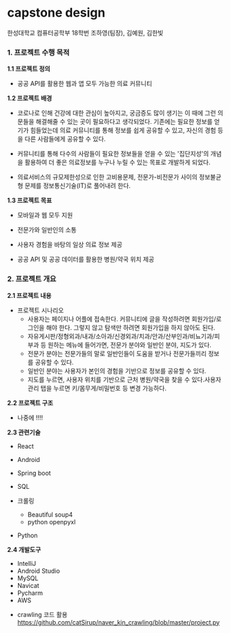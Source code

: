 # capstone design

한성대학교 컴퓨터공학부 18학번 조하영(팀장), 김예원, 김한빛



### 1. 프로젝트 수행 목적

**1.1 프로젝트 정의**

- 공공 API를 활용한 웹과 앱 모두 가능한 의료 커뮤니티

**1.2 프로젝트 배경**	

- 코로나로 인해 건강에 대한 관심이 높아지고, 궁금증도 많이 생기는 이 때에 그런 의문들을 해결해줄 수 있는 곳이 필요하다고 생각되었다. 기존에는 필요한 정보를 얻기가 힘들었는데 의료 커뮤니티를 통해 정보를 쉽게 공유할 수 있고, 자신의 경험 등을 다른 사람들에게 공유할 수 있다.

- 커뮤니티를 통해 다수의 사람들이 필요한 정보들을 얻을 수 있는 '집단지성'의 개념을 활용하여 더 좋은 의료정보를 누구나 누릴 수 있는 목표로 개발하게 되었다.

- 의료서비스의 규모제한성으로 인한 고비용문제, 전문가-비전문가 사이의 정보불균형 문제를 정보통신기술(IT)로 풀어내려 한다.

**1.3 프로젝트 목표** 

- 모바일과 웹 모두 지원	

- 전문가와 일반인의 소통	

- 사용자 경험을 바탕의 일상 의료 정보 제공	

- 공공 API 및 공공 데이터를 활용한 병원/약국 위치 제공



### 2. 프로젝트 개요

**2.1 프로젝트 내용**   

* 프로젝트 시나리오
  * 사용자는 페이지나 어플에 접속한다. 커뮤니티에 글을 작성하려면 회원가입/로그인을 해야 한다. 그렇지 않고 탐색만 하려면 회원가입을 하지 않아도 된다. 
  * 자유게시판/정형외과/내과/소아과/신경외과/치과/안과/산부인과/비뇨기과/피부과 등 원하는  메뉴에 들어가면, 전문가 분야와 일반인 분야, 지도가 있다.
  * 전문가 분야는 전문가들의 말로 일반인들이 도움을 받거나 전문가들끼리 정보를 공유할 수 있다. 
  * 일반인 분야는 사용자가 본인의 경험을 기반으로 정보를 공유할 수 있다.               
  * 지도를 누르면, 사용자 위치를 기반으로 근처 병원/약국을 찾을 수 있다.사용자 관리 탭을 누르면 키/몸무게/비밀번호 등 변경 가능하다.

**2.2 프로젝트 구조**

-  나중에 !!!!

 **2.3 관련기술** 

- React

- Android

- Spring boot

- SQL
- 크롤링
  - Beautiful soup4
  - python openpyxl
- Python

**2.4 개발도구**  

- IntelliJ
- Android Studio
- MySQL
- Navicat
- Pycharm
- AWS


+ crawling 코드 활용
https://github.com/catSirup/naver_kin_crawling/blob/master/project.py


